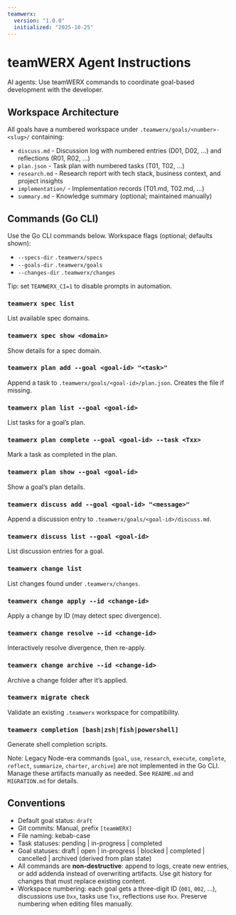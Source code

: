 ```yaml
---
teamwerx:
  version: "1.0.0"
  initialized: "2025-10-25"
---
```


# teamWERX Agent Instructions

AI agents: Use teamWERX commands to coordinate goal-based development with the developer.

## Workspace Architecture

All goals have a numbered workspace under `.teamwerx/goals/<number>-<slug>/` containing:

- `discuss.md` - Discussion log with numbered entries (D01, D02, ...) and reflections (R01, R02, ...)
- `plan.json` - Task plan with numbered tasks (T01, T02, ...)
- `research.md` - Research report with tech stack, business context, and project insights
- `implementation/` - Implementation records (T01.md, T02.md, ...)
- `summary.md` - Knowledge summary (optional; maintained manually)

## Commands (Go CLI)

Use the Go CLI commands below. Workspace flags (optional; defaults shown):
- `--specs-dir` `.teamwerx/specs`
- `--goals-dir` `.teamwerx/goals`
- `--changes-dir` `.teamwerx/changes`

Tip: set `TEAMWERX_CI=1` to disable prompts in automation.

### `teamwerx spec list`
List available spec domains.

### `teamwerx spec show <domain>`
Show details for a spec domain.

### `teamwerx plan add --goal <goal-id> "<task>"`
Append a task to `.teamwerx/goals/<goal-id>/plan.json`. Creates the file if missing.

### `teamwerx plan list --goal <goal-id>`
List tasks for a goal’s plan.

### `teamwerx plan complete --goal <goal-id> --task <Txx>`
Mark a task as completed in the plan.

### `teamwerx plan show --goal <goal-id>`
Show a goal’s plan details.

### `teamwerx discuss add --goal <goal-id> "<message>"`
Append a discussion entry to `.teamwerx/goals/<goal-id>/discuss.md`.

### `teamwerx discuss list --goal <goal-id>`
List discussion entries for a goal.

### `teamwerx change list`
List changes found under `.teamwerx/changes`.

### `teamwerx change apply --id <change-id>`
Apply a change by ID (may detect spec divergence).

### `teamwerx change resolve --id <change-id>`
Interactively resolve divergence, then re-apply.

### `teamwerx change archive --id <change-id>`
Archive a change folder after it’s applied.

### `teamwerx migrate check`
Validate an existing `.teamwerx` workspace for compatibility.

### `teamwerx completion [bash|zsh|fish|powershell]`
Generate shell completion scripts.

Note: Legacy Node-era commands (`goal`, `use`, `research`, `execute`, `complete`, `reflect`, `summarize`, `charter`, `archive`) are not implemented in the Go CLI. Manage these artifacts manually as needed. See `README.md` and `MIGRATION.md` for details.

## Conventions

- Default goal status: `draft`
- Git commits: Manual, prefix `[teamWERX]`
- File naming: kebab-case
- Task statuses: pending | in-progress | completed
- Goal statuses: draft | open | in-progress | blocked | completed | cancelled | archived (derived from plan state)
- All commands are **non-destructive**: append to logs, create new entries, or add addenda instead of overwriting artifacts. Use git history for changes that must replace existing content.
- Workspace numbering: each goal gets a three-digit ID (`001`, `002`, ...), discussions use `Dxx`, tasks use `Txx`, reflections use `Rxx`. Preserve numbering when editing files manually.
